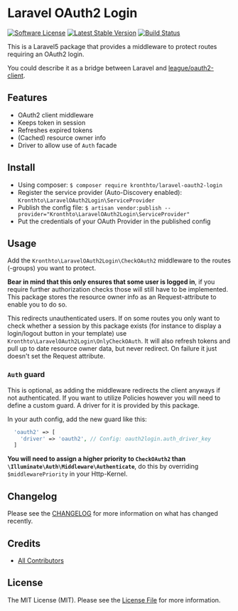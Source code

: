 # Laravel OAuth2 Login

[![Software License][ico-license]](LICENSE.md)
[![Latest Stable Version][ico-githubversion]][link-releases]
[![Build Status][ico-build]][link-build]

This is a Laravel5 package that provides a middleware to protect routes requiring an OAuth2 login.

You could describe it as a bridge between Laravel and [league/oauth2-client](https://github.com/thephpleague/oauth2-client).

## Features

* OAuth2 client middleware
* Keeps token in session
* Refreshes expired tokens
* (Cached) resource owner info
* Driver to allow use of `Auth` facade

## Install

* Using composer: `$ composer require kronthto/laravel-oauth2-login`
* Register the service provider (Auto-Discovery enabled): `Kronthto\LaravelOAuth2Login\ServiceProvider`
* Publish the config file: `$ artisan vendor:publish --provider="Kronthto\LaravelOAuth2Login\ServiceProvider"`
* Put the credentials of your OAuth Provider in the published config

## Usage

Add the `Kronthto\LaravelOAuth2Login\CheckOAuth2` middleware to the routes (-groups) you want to protect.

**Bear in mind that this only ensures that some user is logged in**, if you require further authorization checks those will still have to be implemented. This package stores the resource owner info as an Request-attribute to enable you to do so.

This redirects unauthenticated users. If on some routes you only want to check whether a session by this package exists (for instance to display a login/logout button in your template) use `Kronthto\LaravelOAuth2Login\OnlyCheckOAuth`. 
It will also refresh tokens and pull up to date resource owner data, but never redirect. On failure it just doesn't set the Request attribute.

### `Auth` guard

This is optional, as adding the middleware redirects the client anyways if not authenticated. If you want to utilize Policies however you will need to define a custom guard. A driver for it is provided by this package.

In your auth config, add the new guard like this:
``` php
  'oauth2' => [
    'driver' => 'oauth2', // Config: oauth2login.auth_driver_key
  ]
```

**You will need to assign a higher priority to `CheckOAuth2` than `\Illuminate\Auth\Middleware\Authenticate`**, do this by overriding `$middlewarePriority` in your Http-Kernel.

## Changelog

Please see the [CHANGELOG](CHANGELOG.md) for more information on what has changed recently.

## Credits

- [All Contributors][link-contributors]

## License

The MIT License (MIT). Please see the [License File](LICENSE.md) for more information.

[ico-license]: https://img.shields.io/badge/license-MIT-brightgreen.svg?style=flat-square
[ico-githubversion]: https://badge.fury.io/gh/kronthto%2Flaravel-oauth2-login.svg
[ico-build]: https://travis-ci.org/kronthto/laravel-oauth2-login.svg?branch=master

[link-releases]: https://github.com/kronthto/laravel-oauth2-login/releases
[link-contributors]: ../../contributors
[link-build]: https://travis-ci.org/kronthto/laravel-oauth2-login
